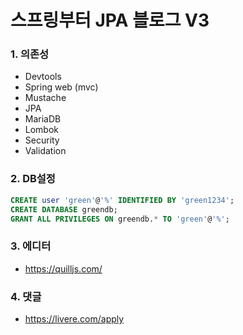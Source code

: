 # 스프링부터 JPA 블로그 V3

### 1. 의존성
- Devtools
- Spring web (mvc)
- Mustache
- JPA
- MariaDB
- Lombok
- Security
- Validation

### 2. DB설정
```sql
CREATE user 'green'@'%' IDENTIFIED BY 'green1234';
CREATE DATABASE greendb;
GRANT ALL PRIVILEGES ON greendb.* TO 'green'@'%';
```

### 3. 에디터
- https://quilljs.com/

### 4. 댓글
- https://livere.com/apply

###